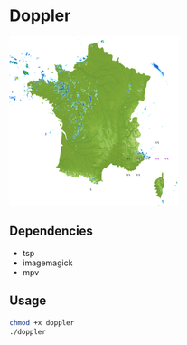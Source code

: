 # Doppler
<img src="images/doppler.gif" alt="example.gif" width="300" height="300" />

## Dependencies

- tsp
- imagemagick
- mpv


## Usage

``` bash
chmod +x doppler
./doppler
```


